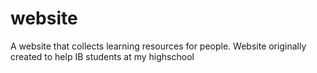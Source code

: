# website
A website that collects learning resources for people.
Website originally created to help IB students at my highschool
